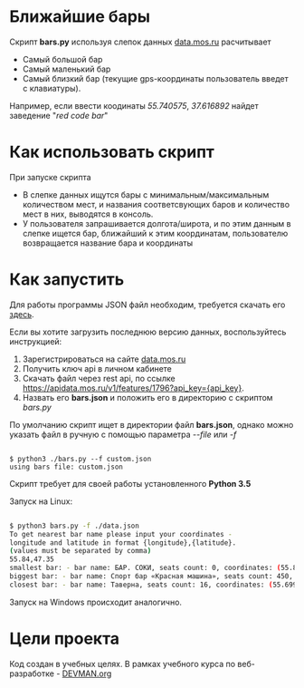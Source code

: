 # Ближайшие бары

Скрипт __bars.py__ используя слепок данных [data.mos.ru](//data.mos.ru) расчитывает
- Самый большой бар
- Самый маленький бар
- Самый близкий бар (текущие gps-координаты пользователь введет с клавиатуры).

Например, если ввести коодинаты _55.740575_, _37.616892_ найдет заведение "_red code bar_"

# Как использовать скрипт

При запуске скрипта
- В слепке данных ищутся бары с минимальным/максимальным количеством мест, и названия соответсвующих баров и количество мест в них, выводятся в консоль.
- У пользователя запрашивается долгота/широта, и по этим данным в слепке ищется бар, ближайший к этим координатам, пользователю возвращается название бара и координаты

# Как запустить
 
Для работы программы JSON файл необходим, требуется скачать его [здесь](https://devman.org/fshare/1503831681/4/).

Если вы хотите загрузить последнюю версию данных, воспользуйтесь инструкцией:
1. Зарегистрироваться на сайте [data.mos.ru](//data.mos.ru)
2. Получить ключ api в личном кабинете
3. Скачать файл через rest api, по ссылке https://apidata.mos.ru/v1/features/1796?api_key={api_key}. 
4. Назвать его __bars.json__ и положить его в директорию с скриптом _bars.py_

По умолчанию скрипт ищет в директории файл __bars.json__, однако можно указать файл в ручную с помощью параметра _--file_ или _-f_

```

$ python3 ./bars.py --f custom.json
using bars file: custom.json

```

Скрипт требует для своей работы установленного __Python 3.5__

Запуск на Linux:

```bash

$ python3 bars.py -f ./data.json
To get nearest bar name please input your coordinates -
longitude and latitude in format {longitude},{latitude}.
(values must be separated by comma)
55.84,47.35
smallest bar: - bar name: БАР. СОКИ, seats count: 0, coordinates: (55.84614475898795, 37.35805920566864)
biggest bar: - bar name: Спорт бар «Красная машина», seats count: 450, coordinates: (55.70111462948684, 37.638228501070095)
closest bar: - bar name: Таверна, seats count: 16, coordinates: (55.69988800002597, 37.92096900029184)

```

Запуск на Windows происходит аналогично.



# Цели проекта

Код создан в учебных целях. В рамках учебного курса по веб-разработке - [DEVMAN.org](https://devman.org)
